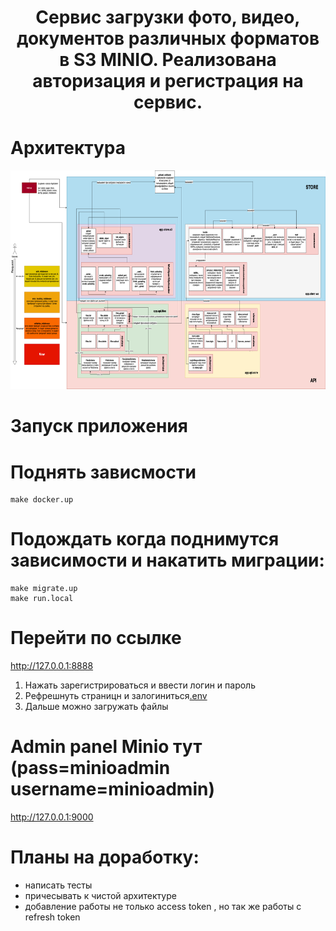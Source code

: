 <h1 align="center"> Сервис загрузки фото, видео, документов различных форматов в S3 MINIO.
Реализована авторизация и регистрация на сервис.</h1>

<h1>Архитектура</h1>
<div class="container" style="text-align: center">
    <div class="row">
        <div class="col col-25 col-sm-25 col-md-25 col-lg-25 col-xl-25">
            <img src="drive_server/app/templates/static/images/6558ed82-78d7-4d86-b353-195fbff2513b.png" width="700" height="350"/>
</div>
</div>
</div>

# Запуск приложения
# Поднять зависмости
 ```shell
make docker.up
```

# Подождать когда поднимутся зависимости и накатить миграции:
```shell
make migrate.up
make run.local
```

# Перейти по ссылке
 http://127.0.0.1:8888
1. Нажать зарегистрироваться и ввести логин и пароль
2. Рефрешнуть страницн и залогиниться[.env](..%2F..%2FAIOHTTP_SERVER_MY_TEST%2FLoader_KTS%2F.env)
3. Дальше можно загружать файлы

# Admin panel Minio тут (pass=minioadmin username=minioadmin) 
http://127.0.0.1:9000



# Планы на доработку:
- написать тесты
- причесывать к чистой архитектуре
- добавление работы не только access token , но так же работы с refresh token